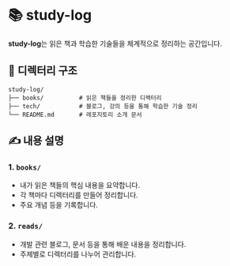 # 📚 study-log

**study-log**는 읽은 책과 학습한 기술들을 체계적으로 정리하는 공간입니다.

## 📂 디렉터리 구조

```
study-log/
├── books/          # 읽은 책들을 정리한 디렉터리
├── tech/           # 블로그, 강의 등을 통해 학습한 기술 정리
└── README.md       # 레포지토리 소개 문서
```

## ✍️ 내용 설명

### 1. `books/`
- 내가 읽은 책들의 핵심 내용을 요약합니다.
- 각 책마다 디렉터리를 만들어 정리합니다.
- 주요 개념 등을 기록합니다.

### 2. `reads/`
- 개발 관련 블로그, 문서 등을 통해 배운 내용을 정리합니다.
- 주제별로 디렉터리를 나누어 관리합니다.

